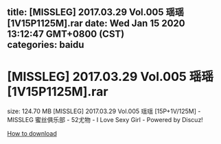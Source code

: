 
title: [MISSLEG] 2017.03.29 Vol.005 瑶瑶[1V15P1125M].rar
date: Wed Jan 15 2020 13:12:47 GMT+0800 (CST)    
categories: baidu
---

# [MISSLEG] 2017.03.29 Vol.005 瑶瑶[1V15P1125M].rar
size: 124.70 MB
 [MISSLEG] 2017.03.29 Vol.005 瑶瑶 [15P+1V/125M] - MISSLEG 蜜丝俱乐部 - 52尤物 - I Love Sexy Girl - Powered by Discuz!
 

[How to download](https://bpcam.bemobtrk.com/go/2ceec3aa-1ca2-46d6-b9ff-aaa5c184517c?jno=37)